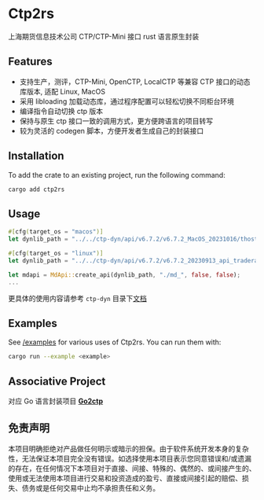 # Ctp2rs
上海期货信息技术公司 CTP/CTP-Mini 接口 rust 语言原生封装


## Features
* 支持生产，测评，CTP-Mini, OpenCTP, LocalCTP 等兼容 CTP 接口的动态库版本, 适配 Linux, MacOS
* 采用 libloading 加载动态库，通过程序配置可以轻松切换不同柜台环境
* 编译指令自动切换 ctp 版本
* 保持与原生 ctp 接口一致的调用方式，更方便跨语言的项目转写
* 较为灵活的 codegen 脚本，方便开发者生成自己的封装接口

## Installation
To add the crate to an existing project, run the following command:
```sh
cargo add ctp2rs
```

## Usage 
```rust
#[cfg(target_os = "macos")]
let dynlib_path = "../../ctp-dyn/api/v6.7.2/v6.7.2_MacOS_20231016/thostmduserapi_se.framework/thostmduserapi_se";

#[cfg(target_os = "linux")]
let dynlib_path = "../../ctp-dyn/api/v6.7.2/v6.7.2_20230913_api_traderapi_se_linux64/thostmduserapi_se.so";

let mdapi = MdApi::create_api(dynlib_path, "./md_", false, false);
...    
```
更具体的使用内容请参考 `ctp-dyn` 目录下[文档](https://github.com/pseudocodes/ctp2rs/blob/master/ctp-dyn/README.md) 

## Examples

See [/examples](./examples) for various uses of Ctp2rs. You can run them with:

```sh
cargo run --example <example>
```

## Associative Project

对应 Go 语言封装项目 **[Go2ctp](https://github.com/pseudocodes/go2ctp)**

## 免责声明
本项目明确拒绝对产品做任何明示或暗示的担保。由于软件系统开发本身的复杂性，无法保证本项目完全没有错误。如选择使用本项目表示您同意错误和/或遗漏的存在，在任何情况下本项目对于直接、间接、特殊的、偶然的、或间接产生的、使用或无法使用本项目进行交易和投资造成的盈亏、直接或间接引起的赔偿、损失、债务或是任何交易中止均不承担责任和义务。


